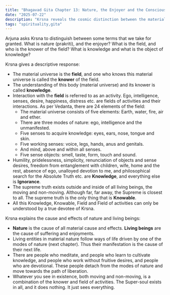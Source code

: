 ```yaml
---
title: "Bhagavad Gita Chapter 13: Nature, the Enjoyer and the Consciousness"
date: "2025-07-22"
description: "Krsna reveals the cosmic distinction between the material field, its knower, and the all-pervading Supreme consciousness"
tags: "spirituality,gita"
---
```


Arjuna asks Krsna to distinguish between some terms that we take for granted. What is nature (prakriti), and the enjoyer? What is the field, and who is the knower of the field? What is knowledge and what is the object of knowledge?

Krsna gives a descriptive response:

- The material universe is the **field**, and one who knows this material universe is called the **knower** of the field.
- The understanding of this body (material universe) and its knower is called **knowledge**.
- Interaction with the **field** is referred to as an activity. Ego, intelligence, senses, desire, happiness, distress etc. are fields of activities and their interactions. As per Vedanta, there are 24 elements of the field:
  - The material universe consists of five elements: Earth, water, fire, air and ether.
  - There are three modes of nature: ego, intelligence and the unmanifested.
  - Five senses to acquire knowledge: eyes, ears, nose, tongue and skin.
  - Five working senses: voice, legs, hands, anus and genitals.
  - And mind, above and within all senses.
  - Five sense objects: smell, taste, form, touch and sound.
- Humility, pridelessness, simplicity, renunciation of objects and sense desires, freedom from entanglement with children, wife, home and the rest, absence of ego, unalloyed devotion to me, and philosophical search for the Absolute Truth etc. are **Knowledge**, and everything else is **Ignorance**.
- The supreme truth exists outside and inside of all living beings, the moving and non-moving. Although far, far away, the Supreme is closest to all. The supreme truth is the only thing that is **Knowable**.
- All this Knowledge, Knowable, Field and Field of activities can only be understood by a true devotee of Krsna.

Krsna explains the cause and effects of nature and living beings:

- **Nature** is the cause of all material cause and effects. **Living beings** are the cause of suffering and enjoyments.
- Living entities in material nature follow ways of life driven by one of the modes of nature (next chapter). Thus their manifestation is the cause of their next life.
- There are people who meditate, and people who learn to cultivate knowledge, and people who work without fruitive desires, and people who are devotional. These people detach from the modes of nature and move towards the path of liberation.
- Whatever you see in existence, both moving and non-moving, is a combination of the knower and field of activities. The Super-soul exists in all, and it does nothing. It just sees everything.
